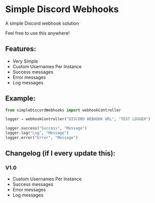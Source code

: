 # Simple Discord Webhooks

A simple Discord webhook solution

Feel free to use this anywhere!

## Features:
 - Very Simple
 - Custom Usernames Per Instance
 - Success messages
 - Error messages
 - Log messages

## Example:
```python
from simpleDiscordWebhooks import webhookController

logger = webhookController("DISCORD WEBHOOK URL", "TEST LOGGER")

logger.success("Success", "Message")
logger.log("Log", "Message")
logger.error("Error", "Message")
```

## Changelog (if I every update this):
### V1.0
 - Custom Usernames Per Instance
 - Success messages
 - Error messages
 - Log messages